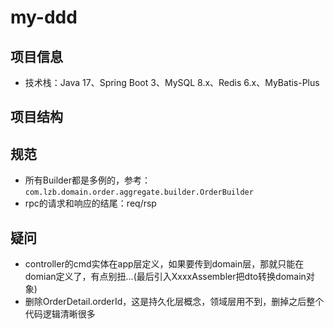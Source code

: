 # my-ddd

## 项目信息
- 技术栈：Java 17、Spring Boot 3、MySQL 8.x、Redis 6.x、MyBatis-Plus

## 项目结构

## 规范
- 所有Builder都是多例的，参考：`com.lzb.domain.order.aggregate.builder.OrderBuilder`
- rpc的请求和响应的结尾：req/rsp

## 疑问
- controller的cmd实体在app层定义，如果要传到domain层，那就只能在domian定义了，有点别扭...(最后引入XxxxAssembler把dto转换domain对象)
- 删除OrderDetail.orderId，这是持久化层概念，领域层用不到，删掉之后整个代码逻辑清晰很多